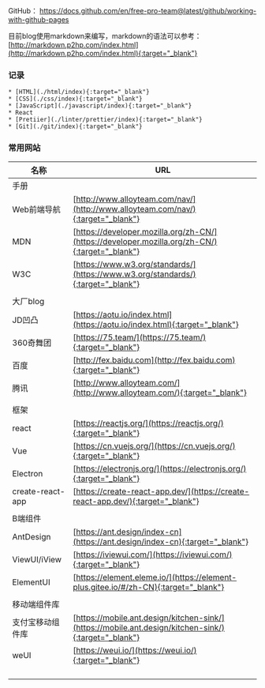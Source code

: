 GitHub： https://docs.github.com/en/free-pro-team@latest/github/working-with-github-pages

目前blog使用markdown来编写，markdown的语法可以参考：[http://markdown.p2hp.com/index.html](http://markdown.p2hp.com/index.html){:target="_blank"}



### 记录

	* [HTML](./html/index){:target="_blank"}
	* [CSS](./css/index){:target="_blank"}
	* [JavaScript](./javascript/index){:target="_blank"}
	* React
	* [Pretiier](./linter/prettier/index){:target="_blank"}
	* [Git](./git/index){:target="_blank"}



### 常用网站

| 名称             | URL                                                          |
| ---------------- | ------------------------------------------------------------ |
| 手册             |                                                              |
| Web前端导航      | [http://www.alloyteam.com/nav/](http://www.alloyteam.com/nav/){:target="_blank"} |
| MDN              | [https://developer.mozilla.org/zh-CN/](https://developer.mozilla.org/zh-CN/){:target="_blank"} |
| W3C              | [https://www.w3.org/standards/](https://www.w3.org/standards/){:target="_blank"} |
|                  |                                                              |
| 大厂blog         |                                                              |
| JD凹凸           | [https://aotu.io/index.html](https://aotu.io/index.html){:target="_blank"} |
| 360奇舞团        | [https://75.team/](https://75.team/){:target="_blank"}       |
| 百度             | [http://fex.baidu.com](http://fex.baidu.com){:target="_blank"} |
| 腾讯             | [http://www.alloyteam.com/](http://www.alloyteam.com/){:target="_blank"} |
|                  |                                                              |
| 框架             |                                                              |
| react            | [https://reactjs.org/](https://reactjs.org/){:target="_blank"} |
| Vue              | [https://cn.vuejs.org/](https://cn.vuejs.org/){:target="_blank"} |
| Electron         | [https://electronjs.org/](https://electronjs.org/){:target="_blank"} |
| create-react-app | [https://create-react-app.dev/](https://create-react-app.dev/){:target="_blank"} |
|                  |                                                              |
| B端组件          |                                                              |
| AntDesign        | [https://ant.design/index-cn](https://ant.design/index-cn){:target="_blank"} |
| ViewUI/iView     | [https://iviewui.com/](https://iviewui.com/){:target="_blank"} |
| ElementUI        | [https://element.eleme.io/](https://element-plus.gitee.io/#/zh-CN){:target="_blank"} |
|                  |                                                              |
| 移动端组件库     |                                                              |
| 支付宝移动组件库 | [https://mobile.ant.design/kitchen-sink/](https://mobile.ant.design/kitchen-sink/){:target="_blank"} |
| weUI             | [https://weui.io/](https://weui.io/){:target="_blank"}       |
|                  |                                                              |
|                  |                                                              |
|                  |                                                              |
|                  |                                                              |

